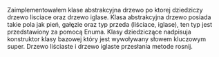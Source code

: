 
Zaimplementowałem klase abstrakcyjna drzewo po ktorej dziedziczy drzewo lisciace oraz drzewo iglase. 
Klasa abstrakcyjna drzewo posiada takie pola jak pień, gałęzie oraz typ przeda (liściace, iglase),
ten typ jest przedstawiony za pomocą Enuma.
Klasy dziedziczące nadpisuja konstruktor klasy bazowej który jest wywoływany słowem kluczowym super. 
Drzewo liściaste i drzewo iglaste przesłania metode rosnij.